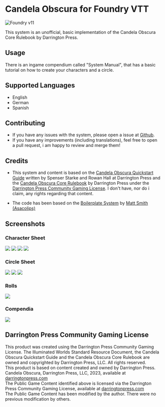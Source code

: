 # Candela Obscura for Foundry VTT

![Foundry v11](https://img.shields.io/badge/foundry-v11-green)

This system is an unofficial, basic implementation of the Candela Obscura Core Rulebook by Darrington Press.

## Usage

There is an ingame compendium called "System Manual", that has a basic tutorial on how to create your characters and a circle.

## Supported Languages

- English
- German
- Spanish

## Contributing

- If you have any issues with the system, please open a issue at [Github](https://github.com/ceriath/candela-fvtt).
- If you have any improvements (including translations), feel free to open a pull request, i am happy to review and merge them!

## Credits

- This system and content is based on the [Candela Obscura Quickstart Guide](https://darringtonpress.com/candela/) written by Spenser Starke and Rowan Hall at Darrington Press and the [Candela Obscura Core Rulebook](https://darringtonpress.com/candela/) by Darrington Press under the [Darrington Press Community Gaming License](https://darringtonpress.com/license/). I don't have, nor do i claim, any rights regarding that content.

- The code has been based on the [Boilerplate System](https://gitlab.com/asacolips-projects/foundry-mods/boilerplate) by [Matt Smith (Asacolips)](https://github.com/asacolips) 

## Screenshots

### Character Sheet

![](screenshots/character-actions.png)
![](screenshots/character-abilities.png)
![](screenshots/character-biography.png)
![](screenshots/character-gear.png)

### Circle Sheet

![](screenshots/circle-abilities.png)
![](screenshots/circle-members.png)
![](screenshots/circle-illumination.png)

### Rolls

![](screenshots/roll.png)

### Compendia

![](screenshots/compendia-abilities.png)

## Darrington Press Community Gaming License
This product was created using the Darrington Press Community Gaming License. The Illuminated Worlds Standard Resource Document, the Candela Obscura Quickstart Guide and the Candela Obscura Core Rulebook are owned and copyrighted by Darrington Press, LLC. All rights reserved.  
This product is based on content created and owned by Darrington Press. Candela Obscura, Darrington Press, LLC, 2023, available at [darringtonpress.com](https://darringtonpress.com)  
The Public Game Content identified above is licensed via the Darrington Press Community Gaming License, available at [darringtonpress.com](https://darringtonpress.com)  
The Public Game Content has been modified by the author. There were no previous modification by others.